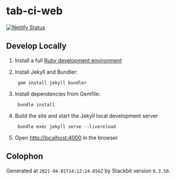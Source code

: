 # tab-ci-web

[![Netlify Status](https://api.netlify.com/api/v1/badges/a779d4ba-c9fe-4b22-ad1e-74f9e1a01de3/deploy-status)](https://app.netlify.com/sites/tab-ci-web-5d49e/deploys)

## Develop Locally

1. Install a full [Ruby development environment](https://jekyllrb.com/docs/installation/)

1. Install Jekyll and Bundler:

        gem install jekyll bundler

1. Install dependencies from Gemfile:

        bundle install

1. Build the site and start the Jekyll local development server

        bundle exec jekyll serve --livereload

1. Open [http://localhost:4000](http://localhost:4000) in the browser

## Colophon

Generated at `2021-04-01T14:12:14.856Z` by Stackbit version `0.3.50`.